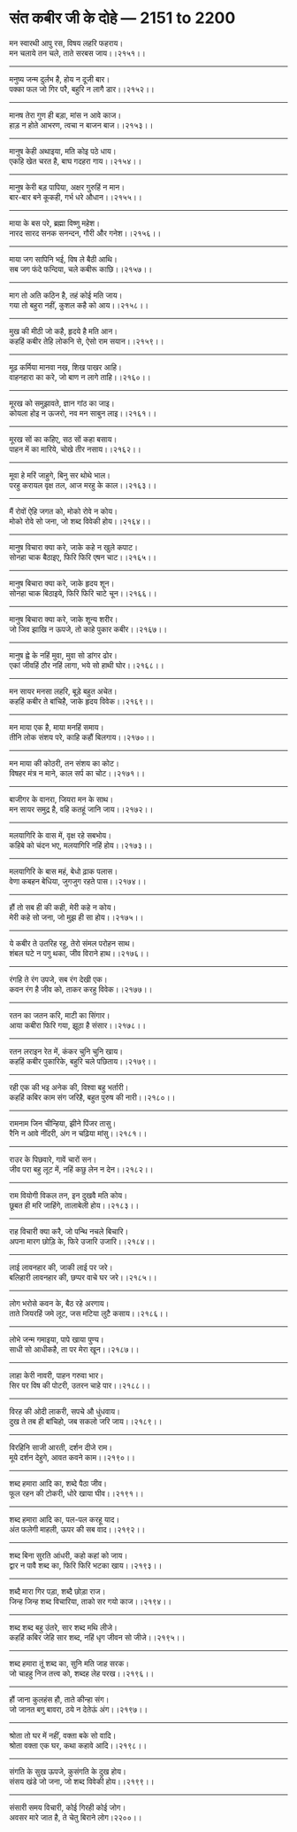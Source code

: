 # संत कबीर जी के दोहे — 2151 to 2200

मन स्‍वारथी आपु रस, विषय लहरि फहराय।\
मन चलाये तन चले, ताते सरबस जाय।।२१५१।।

---

मनुष्‍य जन्‍म दुर्लभ है, होय न दूजी बार।\
पक्‍का फल जो गिर परै, बहुरि न लागै डार।।२१५२।।

---

मानष तेरा गुण ही बड़ा, मांस न आवे काज।\
हाड़ न होते आभरण, त्‍वचा न बाजन बाज।।२१५३।।

---

मानुष केही अथाइया, मति कोइ पठे धाय।\
एकहि खेत चरत है, बाघ गदहरा गाय।।२१५४।।

---

मानुष केरी बड़ पापिया, अक्षर गुरुहिं न मान।\
बार-बार बने कूकही, गर्भ धरे औधान।।२१५५।।

---

माया के बस परे, ब्रह्मा विष्‍णु महेश।\
नारद सारद सनक सनन्‍दन, गौरी और गनेश।।२१५६।।

---

माया जग सापिनि भई, विष ले बैठी आथि।\
सब जग फंदे फन्दिया, चले कबीरू काछि।।२१५७।।

---

माग तो अति कठिन है, तहं कोई मति जाय।\
गया तो बहुरा नहीं, कुशल कहै को आय।।२१५८।।

---

मुख की मीठी जो कहै, हृदये है मति आन।\
कहहिं कबीर तेहि लोकनि से, ऐसो राम सयान।।२१५९।।

---

मूढ कर्मिया मानवा नख, शिख पाखर आहि।\
वाहनहारा का करे, जो बाण न लागे ताहि।।२१६०।।

---

मूरख को समुझावते, ज्ञान गांठ का जाइ।\
कोयला होइ न ऊजरो, नव मन साबुन लाइ।।२१६१।।

---

मूरख सों का कहिए, सठ सों कहा बसाय।\
पाहन में का मारिये, चोखे तीर नसाय।।२१६२।।

---

मूवा हे मरिं जाहुगे, बिनु सर थोथे भाल।\
परहु करायल वृक्ष तल, आज मरहु के काल।।२१६३।।

---

मैं रोवों ऐहि जगत को, मोको रोवे न कोय।\
मोको रोवे सो जना, जो शब्‍द विवेकी होय।।२१६४।।

---

मानुष विचारा क्‍या करे, जाके कहे न खुले कपाट।\
सोनहा चाक बैठाइए, फिर‍ि फिर‍ि एषन चाट।।२१६५।।

---

मानुष बिचारा क्‍या करे, जाके हृदय शून।\
सोनहा चाक बिठाइये, फिर‍ि फिर‍ि चाटे चून।।२१६६।।

---

मानुष बिचारा क्‍या करे, जाके शून्‍य शरीर।\
जो जिव झाखि न ऊपजे, तो काहे पुकार कबीर।।२१६७।।

---

मानुष ह्वे के नहिं मुवा, मुवा सो डांगर ढोर।\
एकां जीवहिं ठौर नहिं लागा, भये सो हाथी घोर।।२१६८।।

---

मन सायर मनसा लहरि, बूड़े बहुत अचेत।\
कहहिं कबीर ते बांचिहै, जाके हृदय विवेक।।२१६९।।

---

मन माया एक है, माया मनहिं समाय।\
तीनि लोक संशय परे, काहि कहौं बिलगाय।।२१७०।।

---

मन माया की कोठरी, तन संशय का कोट।\
विषहर मंत्र न माने, काल सर्प का चोट।।२१७१।।

---

बाजीगर के वानरा, जियरा मन के साथ।\
मन सायर समुद्र है, वहि कतहूं जानि जाय।।२१७२।।

---

मलयागिरि के वास में, वृक्ष रहे सबभोय।\
कहिबे को चंदन भए, मलयागिरि नहिं होय।।२१७३।।

---

मलयागिरि के बास महं, बेधो ढ़ाक पलास।\
वेणा कबहन बेधिया, जुगजुग रहते पास।।२१७४।।

---

हौं तो सब ही की कही, मेरी कहे न कोय।\
मेरी कहे सो जना, जो मुझ ही सा होय।।२१७५।।

---

ये कबीर ते उतरिह रहु, तेरो संमल परोहन साथ।\
शंबल घटे न पगु थका, जीव विराने हाथ।।२१७६।।

---

रंगहि ते रंग उपजे, सब रंग देखी एक।\
कवन रंग है जीव को, ताकर करहु विवेक।।२१७७।।

---

रतन का जतन करि, माटी का सिंगार।\
आया कबीरा फिरि गया, झूठा है संसार।।२१७८।।

---

रतन लराइन रेत में, कंकर चुनि चुनि खाय।\
कहहिं कबीर पुकारिके, बहुरि चले पछिताय।।२१७९।।

---

रही एक की भइ अनेक की, विश्‍वा बहु भर्तारी।\
कहहिं कबिर काम संग जरिहै, बहुत पुरुष की नारी।।२१८०।।

---

रामनाम जिन चीन्हिया, झीने पिंजर तासु।\
रैनि न आवे नींदरी, अंग न चढ़‍िया मांसु।।२१८१।।

---

राउर के पिछवारे, गावें चारों सन।\
जीव परा बहु लूट में, नहिं कछु लेन न देन।।२१८२।।

---

राम वियोगी विकल तन, इन दुखवै मति कोय।\
छूबत ही मरि जाहिंगे, तालाबेली होय।।२१८३।।

---

राह विचारी क्‍या करै, जो पन्थि नचले बिचारि।\
अपना मारग छोड़‍ि के, फिरे उजारि उजारि।।२१८४।।

---

लाई लावनहार की, जाकी लाई पर जरे।\
बलिहारी लावनहार की, छप्‍पर वाचे घर जरे।।२१८५।।

---

लोग भरोसे कवन के, बैठ रहे अरगाय।\
ताते जियरहिं जमे लूट, जस मटिया लुटै कसाय।।२१८६।।

---

लोभे जन्‍म गमाइया, पापे खाया पुण्‍य।\
साधी सो आधीकहै, ता पर मेरा खून।।२१८७।।

---

लाहा केरी नावरी, पाहन गरुवा भार।\
सिर पर विष की पोटरी, उतरन चाहे पार।।२१८८।।

---

विरह की ओदी लाकरी, सपचे औ धुंधवाय।\
दुख ते तब ही बांचिहो, जब सकलो जरि जाय।।२१८९।।

---

विरहिनि साजी आरती, दर्शन दीजे राम।\
मूये दर्शन देहुगे, आवत कवने काम।।२१९०।।

---

शब्‍द हमारा आदि का, शब्‍दे पैठा जीव।\
फूल रहन की टोकरी, धोरे खाया घीव।।२१९१।।

---

शब्‍द हमारा आदि का, पल-पल करहू याद।\
अंत फलेगी माहली, ऊपर की सब वाद।।२१९२।।

---

शब्‍द बिना सुरति आंधरी, कहो कहां को जाय।\
द्वार न पावै शब्‍द का, फिर‍ि फिर‍ि भटका खाय।।२१९३।।

---

शब्‍दै मारा गिर पड़ा, शब्‍दै छोड़ा राज।\
जिन्‍ह जिन्‍ह शब्‍द विचारिया, ताको सर गयो काज।।२१९४।।

---

शब्‍द शब्‍द बहु उंतरे, सार शब्‍द मथि लीजे।\
कहहिं कबिर जेहि सार शब्‍द, नहिं धृग जीवन सो जीजे।।२१९५।।

---

शब्‍द हमारा तूं शब्‍द का, सुनि मति जाह सरक।\
जो चाहहु निज तत्त्‍व को, शब्‍दह लेह परख।।२१९६।।

---

हौं जाना कुलहंस हौ, ताते कीन्‍हा संग।\
जो जानत बगु बावरा, ठये न देतेऊं अंग।।२१९७।।

---

श्रोता तो घर में नहीं, वक्‍ता बके सो वादि।\
श्रोता वक्‍ता एक घर, कथा कहावे आदि।।२१९८।।

---

संगति के सुख ऊपजे, कुसंगति के दुख होय।\
संसय खंडे जो जना, जो शब्‍द विवेकी होय।।२१९९।।

---

संसारी समय विचारी, कोई गिरही कोई जोग।\
अवसर मारे जात है, ते चेतु बिराने लोग।२२००।।
